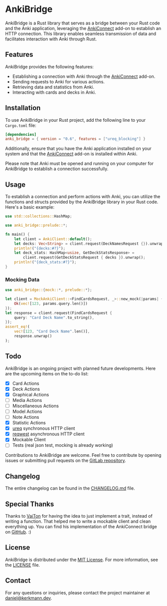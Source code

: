 # AnkiBridge

AnkiBridge is a Rust library that serves as a bridge between your Rust code and the Anki application, leveraging the [AnkiConnect](https://ankiweb.net/shared/info/2055492159) add-on to establish an HTTP connection. This library enables seamless transmission of data and facilitates interaction with Anki through Rust.

## Features

AnkiBridge provides the following features:

- Establishing a connection with Anki through the [AnkiConnect](https://ankiweb.net/shared/info/2055492159) add-on.
- Sending requests to Anki for various actions.
- Retrieving data and statistics from Anki.
- Interacting with cards and decks in Anki.

## Installation

To use AnkiBridge in your Rust project, add the following line to your `Cargo.toml` file:

```toml
[dependencies]
anki_bridge = { version = "0.6", features = ["ureq_blocking"] }
```

Additionally, ensure that you have the Anki application installed on your system and that the [AnkiConnect](https://ankiweb.net/shared/info/2055492159) add-on is installed within Anki.

Please note that Anki must be opened and running on your computer for AnkiBridge to establish a connection successfully.

## Usage

To establish a connection and perform actions with Anki, you can utilize the functions and structs provided by the AnkiBridge library in your Rust code. Here's a basic example:

```rust
use std::collections::HashMap;

use anki_bridge::prelude::*;

fn main() {
    let client = AnkiClient::default();
    let decks: Vec<String> = client.request(DeckNamesRequest {}).unwrap();
    println!("{decks:#?}");
    let deck_stats: HashMap<usize, GetDeckStatsResponse> =
        client.request(GetDeckStatsRequest { decks }).unwrap();
    println!("{deck_stats:#?}");
}
```

### Mocking Data

```rust
use anki_bridge::{mock::*, prelude::*};

let client = MockAnkiClient::<FindCardsRequest, _>::new_mock(|params| {
    Ok(vec![123, params.query.len()])
});
let response = client.request(FindCardsRequest {
    query: "Card Deck Name".to_string(),
});
assert_eq!(
    vec![123, "Card Deck Name".len()],
    response.unwrap()
);
```

## Todo

AnkiBridge is an ongoing project with planned future developments. Here are the upcoming items on the to-do list:

- [x] Card Actions
- [x] Deck Actions
- [X] Graphical Actions
- [ ] Media Actions
- [ ] Miscellaneous Actions
- [ ] Model Actions
- [ ] Note Actions
- [X] Statistic Actions
- [X] [ureq](https://github.com/algesten/ureq) synchronous HTTP client
- [X] [reqwest](https://github.com/seanmonstar/reqwest) asynchronous HTTP client
- [X] Mockable Client
- [ ] Tests (real json test, mocking is already working)

Contributions to AnkiBridge are welcome. Feel free to contribute by opening issues or submitting pull requests on the [GitLab repository](https://gitlab.com/kerkmann/anki_bridge).

## Changelog

The entire changelog can be found in the [CHANGELOG.md](CHANGELOG.md) file.

## Special Thanks

Thanks to [VaiTon](https://github.com/VaiTon) for having the idea to just implement a trait, instead of writing a function. That helped me to write a mockable client and clean everything up. You can find his implementation of the AnkiConnect bridge on [GitHub](https://github.com/VaiTon/ankituls). :)

## License

AnkiBridge is distributed under the [MIT License](https://opensource.org/licenses/MIT). For more information, see the [LICENSE](https://gitlab.com/kerkmann/anki_bridge/blob/main/LICENSE) file.

## Contact

For any questions or inquiries, please contact the project maintainer at [daniel@kerkmann.dev](mailto:daniel@kerkmann.dev).

